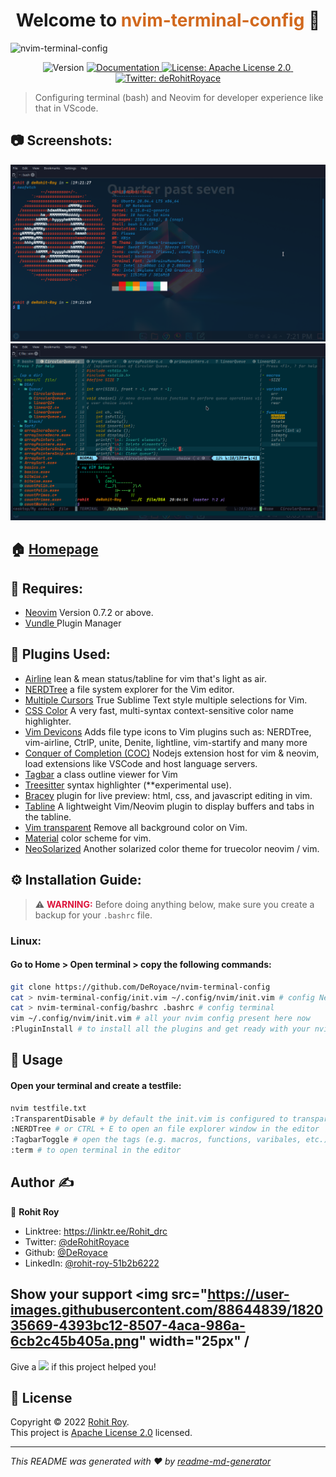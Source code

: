 <h1 style="text-align: center; font-weight:bold">Welcome to <span style="color:chocolate">nvim-terminal-config</span> 👋</h1>
<img src="https://socialify.git.ci/DeRoyace/nvim-terminal-config/image?description=1&descriptionEditable=This%20repo%20is%20made%20for%20nvim%20and%20bash%20terminal%20setup%20for%20better%20development%20experience.&font=Inter&forks=1&issues=1&language=1&name=1&owner=1&pattern=Charlie%20Brown&pulls=1&stargazers=1&theme=Dark" alt="nvim-terminal-config"  />

<p style="text-align: center">
  <img alt="Version" src="https://img.shields.io/badge/version-v0.1-red.svg?cacheSeconds=2592000&style=flat" height="25px" />
  <a href="https://github.com/DeRoyace/nvim-terminal-config/blob/master/README.md" target="_blank">
    <img alt="Documentation" src="https://img.shields.io/badge/documentation-✔-success.svg" height="25px"/>
  </a>
  <a href="https://github.com/DeRoyace/nvim-terminal-config/blob/master/LICENSE" target="_blank">
    <img alt="License: Apache License 2.0" src="https://img.shields.io/github/license/DeRoyace/nvim-terminal-config?color=darkcyan&style=flat" height="25px" />&nbsp
  </a>
  <a href="https://twitter.com/deRohitRoyace" target="_blank">
    <img alt="Twitter: deRohitRoyace" src="https://img.shields.io/twitter/follow/deRohitRoyace.svg?style=social" height="25px"/>
  </a>
</p>

> Configuring terminal (bash) and Neovim for developer experience like that in VScode.

## 📷 Screenshots:
<img src="images/bash_terminal.png" alt="" />
<img src="images/vim_editor.png" alt="" />

## 🏠 [Homepage](https://github.com/DeRoyace/nvim-terminal-config)

## 📌 Requires:

* <a href="https://github.com/neovim/neovim/releases/tag/v0.7.2">Neovim</a> Version 0.7.2 or above.
* <a href="https://github.com/VundleVim/Vundle.vim">Vundle </a>Plugin Manager 

## 🔌 Plugins Used:
* <a href="https://github.com/vim-airline/vim-airline">Airline</a> lean & mean status/tabline for vim that's light as air.
* <a href="https://github.com/preservim/nerdtree">NERDTree</a> a file system explorer for the Vim editor.
* <a href="https://github.com/terryma/vim-multiple-cursors">Multiple Cursors</a> True Sublime Text style multiple selections for Vim.
* <a href="https://github.com/ap/vim-css-color">CSS Color</a> A very fast, multi-syntax context-sensitive color name highlighter.
* <a href="https://github.com/ryanoasis/vim-devicons">Vim Devicons</a> Adds file type icons to Vim plugins such as: NERDTree, vim-airline, CtrlP, unite, Denite, lightline, vim-startify and many more
* <a href="https://github.com/neoclide/coc.nvim">Conquer of Completion (COC)</a> Nodejs extension host for vim & neovim, load extensions like VSCode and host language servers.
* <a href="https://github.com/preservim/tagbar">Tagbar</a> a class outline viewer for Vim
* <a href="https://github.com/nvim-treesitter/nvim-treesitter">Treesitter</a> syntax highlighter (**experimental use).
* <a href="https://github.com/turbio/bracey.vim">Bracey</a> plugin for live preview: html, css, and javascript editing in vim.
* <a href="https://github.com/pacha/vem-tabline">Tabline</a> A lightweight Vim/Neovim plugin to display buffers and tabs in the tabline.
* <a href="https://github.com/tribela/vim-transparent">Vim transparent</a> Remove all background color on Vim.
* <a href="https://github.com/kaicataldo/material.vim">Material</a> color scheme for vim.
* <a href="https://github.com/overcache/NeoSolarized">NeoSolarized</a> Another solarized color theme for truecolor neovim / vim.

## ⚙ Installation Guide:
> ⚠️ <strong style="color:crimson">WARNING:</strong> Before doing anything below, make sure you create a backup for your ```.bashrc``` file.
### Linux:
#### Go to Home > Open terminal > copy the following commands:
```sh
git clone https://github.com/DeRoyace/nvim-terminal-config
cat > nvim-terminal-config/init.vim ~/.config/nvim/init.vim # config Neovim
cat > nvim-terminal-config/bashrc .bashrc # config terminal
vim ~/.config/nvim/init.vim # all your nvim config present here now
:PluginInstall # to install all the plugins and get ready with your nvim setup.
```

## 🔰 Usage
#### Open your terminal and create a testfile:
```sh
nvim testfile.txt
:TransparentDisable # by default the init.vim is configured to transparent mode. You can disable it by simply doing :TransparentDisable
:NERDTree # or CTRL + E to open an file explorer window in the editor
:TagbarToggle # open the tags (e.g. macros, functions, varibales, etc.) in that file
:term # to open terminal in the editor
```

## Author ✍

👤 **Rohit Roy**

* Linktree: https://linktr.ee/Rohit_drc
* Twitter: [@deRohitRoyace](https://twitter.com/deRohitRoyace)
* Github: [@DeRoyace](https://github.com/DeRoyace)
* LinkedIn: [@rohit-roy-51b2b6222](https://linkedin.com/in/rohit-roy-51b2b6222)

## Show your support <img src="https://user-images.githubusercontent.com/88644839/182035669-4393bc12-8507-4aca-986a-6cb2c45b405a.png" width="25px" /

Give a <img src="https://img.shields.io/github/stars/deroyace/nvim-terminal-config?color=darkcyan&label=%E2%AD%90%20Starred"/> if this project helped you!

## 📝 License

Copyright © 2022 [Rohit Roy](https://github.com/DeRoyace).<br />
This project is [Apache License 2.0](https://github.com/DeRoyace/nvim-terminal-config/blob/master/LICENSE) licensed.

***
_This README was generated with ❤️ by [readme-md-generator](https://github.com/kefranabg/readme-md-generator)_
